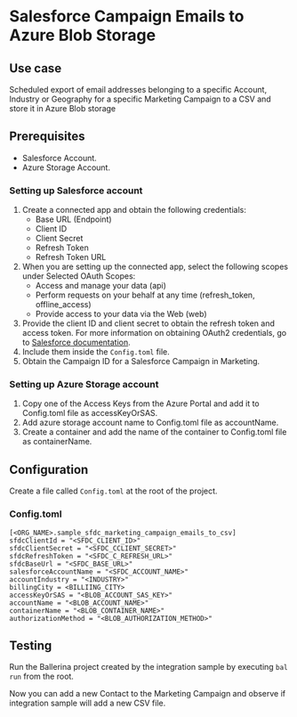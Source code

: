 # Salesforce Campaign Emails to Azure Blob Storage
## Use case
Scheduled export of email addresses belonging to a specific Account, Industry or Geography for a specific Marketing Campaign to a CSV and store it in Azure Blob storage

## Prerequisites
* Salesforce Account.
* Azure Storage Account.

### Setting up Salesforce account
1. Create a connected app and obtain the following credentials:
    *   Base URL (Endpoint)
    *   Client ID
    *   Client Secret
    *   Refresh Token
    *   Refresh Token URL
2. When you are setting up the connected app, select the following scopes under Selected OAuth Scopes:
    *   Access and manage your data (api)
    *   Perform requests on your behalf at any time (refresh_token, offline_access)
    *   Provide access to your data via the Web (web)
3. Provide the client ID and client secret to obtain the refresh token and access token. For more information on 
obtaining OAuth2 credentials, go to [Salesforce documentation](https://help.salesforce.com/articleView?id=remoteaccess_authenticate_overview.htm).
4. Include them inside the `Config.toml` file.
5. Obtain the Campaign ID for a Salesforce Campaign in Marketing.

### Setting up Azure Storage account

1. Copy one of the Access Keys from the Azure Portal and add it to Config.toml file as accessKeyOrSAS.
2. Add azure storage account name to Config.toml file as accountName.
3. Create a container and add the name of the container to Config.toml file as containerName.

## Configuration
Create a file called `Config.toml` at the root of the project.

### Config.toml 
```
[<ORG_NAME>.sample_sfdc_marketing_campaign_emails_to_csv]
sfdcClientId = "<SFDC_CLIENT_ID>"
sfdcClientSecret = "<SFDC_CCLIENT_SECRET>"
sfdcRefreshToken = "<SFDC_C_REFRESH_URL>"
sfdcBaseUrl = "<SFDC_BASE_URL>"
salesforceAccountName = "<SFDC_ACCOUNT_NAME>"
accountIndustry = "<INDUSTRY>"
billingCity = <BILLIING_CITY>
accessKeyOrSAS = "<BLOB_ACCOUNT_SAS_KEY>"
accountName = "<BLOB_ACCOUNT_NAME>"
containerName = "<BLOB_CONTAINER_NAME>"
authorizationMethod = "<BLOB_AUTHORIZATION_METHOD>"
```

## Testing
Run the Ballerina project created by the integration sample by executing `bal run` from the root.

Now you can add a new Contact to the Marketing Campaign and observe if integration sample will add a  new CSV file.
